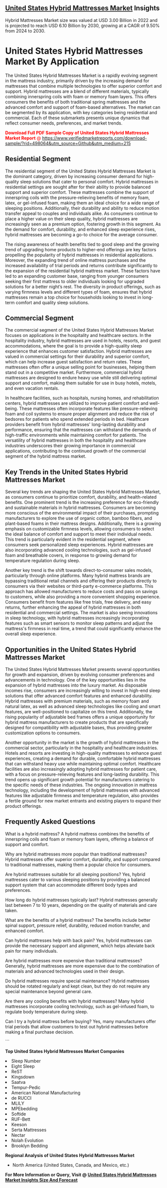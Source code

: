<h2><a href="https://www.verifiedmarketreports.com/download-sample/?rid=498064&amp;utm_source=Github&amp;utm_medium=215" target="_blank">United States Hybrid Mattresses Market</a> Insights</h2><p>Hybrid Mattresses Market size was valued at USD 3.00 Billion in 2022 and is projected to reach USD 6.10 Billion by 2030, growing at a CAGR of 9.50% from 2024 to 2030.</p><p> <h1>United States Hybrid Mattresses Market By Application</h1> <p>The United States Hybrid Mattresses Market is a rapidly evolving segment in the mattress industry, primarily driven by the increasing demand for mattresses that combine multiple technologies to offer superior comfort and support. Hybrid mattresses are a blend of different materials, typically combining innerspring coils with foam or memory foam layers. This offers consumers the benefits of both traditional spring mattresses and the advanced comfort and support of foam-based alternatives. The market can be segmented by its application, with key categories being residential and commercial. Each of these submarkets presents unique dynamics that reflect consumer needs, preferences, and market trends. <p><span class=""><span style="color: #ff0000;"><strong>Download Full PDF Sample Copy of United States Hybrid Mattresses Market Report</strong> @ </span><a href="https://www.verifiedmarketreports.com/download-sample/?rid=498064&amp;utm_source=Github&amp;utm_medium=215" target="_blank">https://www.verifiedmarketreports.com/download-sample/?rid=498064&amp;utm_source=Github&amp;utm_medium=215</a></span></p></p> <h2>Residential Segment</h2> <p>The residential segment of the United States Hybrid Mattresses Market is the dominant category, driven by increasing consumer demand for high-quality sleep solutions that cater to personal comfort. Hybrid mattresses in residential settings are sought after for their ability to provide balanced support and superior comfort. These mattresses combine the support of innerspring coils with the pressure-relieving benefits of memory foam, latex, or gel-infused foam, making them an ideal choice for a wide range of sleeping positions. Additionally, their durability and ability to reduce motion transfer appeal to couples and individuals alike. As consumers continue to place a higher value on their sleep quality, hybrid mattresses are increasingly seen as a premium option, fostering growth in this segment. As the demand for comfort, durability, and enhanced sleep experience rises, hybrid mattresses are becoming a go-to choice for the average consumer. <p>The rising awareness of health benefits tied to good sleep and the growing trend of upgrading home products to higher-end offerings are key factors propelling the popularity of hybrid mattresses in residential applications. Moreover, the expanding trend of online mattress purchases and the increased availability of trial periods and returns contribute significantly to the expansion of the residential hybrid mattress market. These factors have led to an expanding customer base, ranging from younger consumers seeking their first mattress to older individuals looking for upgraded solutions for a better night’s rest. The diversity in product offerings, such as varying firmness levels and different types of foam, ensures that hybrid mattresses remain a top choice for households looking to invest in long-term comfort and quality sleep solutions.</p> <h2>Commercial Segment</h2> <p>The commercial segment of the United States Hybrid Mattresses Market focuses on applications in the hospitality and healthcare sectors. In the hospitality industry, hybrid mattresses are used in hotels, resorts, and guest accommodations, where the goal is to provide a high-quality sleep experience that enhances customer satisfaction. Hybrid mattresses are valued in commercial settings for their durability and superior comfort, which can help increase guest satisfaction and return rates. These mattresses often offer a unique selling point for businesses, helping them stand out in a competitive market. Furthermore, commercial hybrid mattresses are designed to endure heavy use while still delivering optimal support and comfort, making them suitable for use in busy hotels, motels, and even vacation rentals. <p>In healthcare facilities, such as hospitals, nursing homes, and rehabilitation centers, hybrid mattresses are utilized to improve patient comfort and well-being. These mattresses often incorporate features like pressure-relieving foam and coil systems to ensure proper alignment and reduce the risk of bedsores for patients who spend extended periods in bed. Healthcare providers benefit from hybrid mattresses' long-lasting durability and performance, ensuring that the mattresses can withstand the demands of high-traffic environments while maintaining comfort for patients. The versatility of hybrid mattresses in both the hospitality and healthcare industries underscores their growing importance in commercial applications, contributing to the continued growth of the commercial segment of the hybrid mattress market.</p> <h2>Key Trends in the United States Hybrid Mattresses Market</h2> <p>Several key trends are shaping the United States Hybrid Mattresses Market, as consumers continue to prioritize comfort, durability, and health-related benefits. One prominent trend is the increasing preference for eco-friendly and sustainable materials in hybrid mattresses. Consumers are becoming more conscious of the environmental impact of their purchases, prompting manufacturers to explore the use of organic cotton, bamboo fibers, and plant-based foams in their mattress designs. Additionally, there is a growing emphasis on customizable firmness levels, allowing consumers to select the ideal balance of comfort and support to meet their individual needs. This trend is particularly evident in the residential segment, where consumers seek personalized sleep experiences. Hybrid mattresses are also incorporating advanced cooling technologies, such as gel-infused foam and breathable covers, in response to growing demand for temperature regulation during sleep. <p>Another key trend is the shift towards direct-to-consumer sales models, particularly through online platforms. Many hybrid mattress brands are bypassing traditional retail channels and offering their products directly to consumers via their websites or third-party e-commerce platforms. This approach has allowed manufacturers to reduce costs and pass on savings to customers, while also providing a more convenient shopping experience. Consumers benefit from features like free trials, free delivery, and easy returns, further enhancing the appeal of hybrid mattresses in both residential and commercial settings. The market is also seeing innovations in sleep technology, with hybrid mattresses increasingly incorporating features such as smart sensors to monitor sleep patterns and adjust the mattress's firmness in real time, a trend that could significantly enhance the overall sleep experience.</p> <h2>Opportunities in the United States Hybrid Mattresses Market</h2> <p>The United States Hybrid Mattresses Market presents several opportunities for growth and expansion, driven by evolving consumer preferences and advancements in technology. One of the key opportunities lies in the expansion of hybrid mattresses into the luxury market. As disposable incomes rise, consumers are increasingly willing to invest in high-end sleep solutions that offer advanced comfort features and enhanced durability. Hybrid mattresses with premium materials, such as memory foam and natural latex, as well as advanced sleep technologies like cooling and smart features, are well-positioned to capitalize on this trend. Additionally, the rising popularity of adjustable bed frames offers a unique opportunity for hybrid mattress manufacturers to create products that are specifically designed for compatibility with adjustable bases, thus providing greater customization options to consumers. <p>Another opportunity in the market is the growth of hybrid mattresses in the commercial sector, particularly in the hospitality and healthcare industries. Hotels and resorts are investing in high-quality mattresses to enhance guest experiences, creating a demand for durable, comfortable hybrid mattresses that can withstand heavy use while maintaining optimal comfort. Healthcare facilities are also increasingly adopting hybrid mattresses for patient care, with a focus on pressure-relieving features and long-lasting durability. This trend opens up significant growth potential for manufacturers catering to the specific needs of these industries. The ongoing innovation in mattress technology, including the development of hybrid mattresses with advanced features like adjustable firmness and temperature regulation, also provides a fertile ground for new market entrants and existing players to expand their product offerings.</p> <h2>Frequently Asked Questions</h2> <p>What is a hybrid mattress? A hybrid mattress combines the benefits of innerspring coils and foam or memory foam layers, offering a balance of support and comfort.</p> <p>Why are hybrid mattresses more popular than traditional mattresses? Hybrid mattresses offer superior comfort, durability, and support compared to traditional mattresses, making them a popular choice for consumers.</p> <p>Are hybrid mattresses suitable for all sleeping positions? Yes, hybrid mattresses cater to various sleeping positions by providing a balanced support system that can accommodate different body types and preferences.</p> <p>How long do hybrid mattresses typically last? Hybrid mattresses generally last between 7 to 10 years, depending on the quality of materials and care taken.</p> <p>What are the benefits of a hybrid mattress? The benefits include better spinal support, pressure relief, durability, reduced motion transfer, and enhanced comfort.</p> <p>Can hybrid mattresses help with back pain? Yes, hybrid mattresses can provide the necessary support and alignment, which helps alleviate back pain for many individuals.</p> <p>Are hybrid mattresses more expensive than traditional mattresses? Generally, hybrid mattresses are more expensive due to the combination of materials and advanced technologies used in their design.</p> <p>Do hybrid mattresses require special maintenance? Hybrid mattresses should be rotated regularly and kept clean, but they do not require any special maintenance beyond general care.</p> <p>Are there any cooling benefits with hybrid mattresses? Many hybrid mattresses incorporate cooling technology, such as gel-infused foam, to regulate body temperature during sleep.</p> <p>Can I try a hybrid mattress before buying? Yes, many manufacturers offer trial periods that allow customers to test out hybrid mattresses before making a final purchase decision.</p> ```</p><p><strong>Top United States Hybrid Mattresses Market Companies</strong></p><div data-test-id=""><p><li>Sleep Number</li><li> Eight Sleep</li><li> ReST</li><li> Kingsdown</li><li> Saatva</li><li> Tempur-Pedic</li><li> American National Manufacturing</li><li> de RUCCI</li><li> MLILY</li><li> MPEbedding</li><li> Softide</li><li> RUF-Bett</li><li> Keeson</li><li> Serta Mattresses</li><li> Nectar</li><li> Nolah Evolution</li><li> Brooklyn Bedding</li></p><div><strong>Regional Analysis of&nbsp;United States Hybrid Mattresses Market</strong></div><ul><li dir="ltr"><p dir="ltr">North America&nbsp;(United States, Canada, and Mexico, etc.)</p></li></ul><p><strong>For More Information or Query, Visit @&nbsp;</strong><strong><a href="https://www.verifiedmarketreports.com/product/hybrid-mattresses-market/?utm_source=Github&amp;utm_medium=215" target="_blank">United States Hybrid Mattresses Market Insights Size And Forecast</a></strong></p></div>
